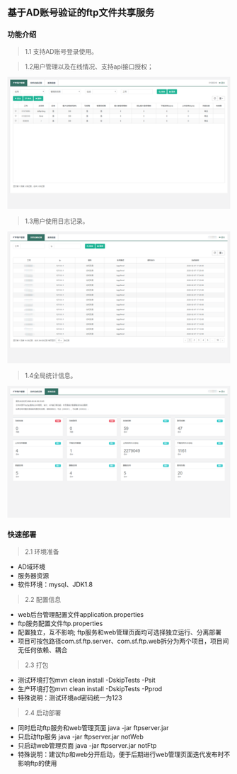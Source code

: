 ## 基于AD账号验证的ftp文件共享服务

### 功能介绍

> 1.1 支持AD账号登录使用。

> 1.2用户管理以及在线情况、支持api接口授权；

[![url](https://raw.githubusercontent.com/liwei128/ad-ftpserver/master/img/user.png)](https://raw.githubusercontent.com/liwei128/ad-ftpserver/master/img/user.png)

> 1.3用户使用日志记录。

[![url](https://raw.githubusercontent.com/liwei128/ad-ftpserver/master/img/log.png)](https://raw.githubusercontent.com/liwei128/ad-ftpserver/master/img/log.png)

> 1.4全局统计信息。

[![url](https://raw.githubusercontent.com/liwei128/ad-ftpserver/master/img/statistics.png)](https://raw.githubusercontent.com/liwei128/ad-ftpserver/master/img/statistics.png)

### 快速部署
> 2.1 环境准备
* AD域环境
* 服务器资源
* 软件环境：mysql、JDK1.8

> 2.2 配置信息
* web后台管理配置文件application.properties
* ftp服务配置文件ftp.properties
* 配置独立，互不影响; ftp服务和web管理页面均可选择独立运行、分离部署
* 项目可按包路径com.sf.ftp.server、com.sf.ftp.web拆分为两个项目，项目间无任何依赖、耦合

> 2.3 打包
* 测试环境打包mvn clean install -DskipTests -Psit
* 生产环境打包mvn clean install -DskipTests -Pprod
* 特殊说明：测试环境ad密码统一为123

> 2.4 启动部署
* 同时启动ftp服务和web管理页面  java -jar ftpserver.jar
* 只启动ftp服务  java -jar ftpserver.jar notWeb
* 只启动web管理页面  java -jar ftpserver.jar notFtp
* 特殊说明：建议ftp和web分开启动，便于后期进行web管理页面迭代发布时不影响ftp的使用
